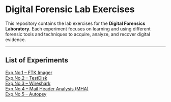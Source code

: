 # Digital Forensic Lab Exercises

This repository contains the lab exercises for the **Digital Forensics Laboratory**. Each experiment focuses on learning and using different forensic tools and techniques to acquire, analyze, and recover digital evidence.

---

## List of Experiments

<a href="./DF-Lab-Experiments/blob/main/Exp.No-1%20FTK%20IMAGER.md" target="_blank">Exp.No.1 – FTK Imager</a>  
<a href="./DF-Lab-Experiments/blob/main/Exp.No%20-2%20Testdisk.md" target="_blank">Exp.No.2 – TestDisk</a>  
<a href="./DF-Lab-Experiments/blob/main/Exp.No%20-3%20wireshark.md" target="_blank">Exp.No.3 – Wireshark</a>  
<a href="./DF-Lab-Experiments/blob/main/Exp.No-4%20MHA.md" target="_blank">Exp.No.4 – Mail Header Analysis (MHA)</a>  
<a href="./DF-Lab-Experiments/blob/main/Exp.No-5%20Autopsy.md](https://github.com/Veera03122005/DF-Lab-Experiments/blob/main/Exp.No-5%20Autopsy.md" target="_blank">Exp.No.5 – Autopsy</a>  
